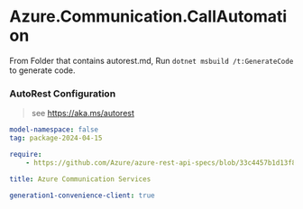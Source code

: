 # Azure.Communication.CallAutomation

From Folder that contains autorest.md, Run `dotnet msbuild /t:GenerateCode` to generate code.

### AutoRest Configuration
> see https://aka.ms/autorest

```yaml
model-namespace: false
tag: package-2024-04-15

require:
    - https://github.com/Azure/azure-rest-api-specs/blob/33c4457b1d13f83965f4fe3367dca4a6df898100/specification/communication/data-plane/CallAutomation/readme.md

title: Azure Communication Services

generation1-convenience-client: true
```
